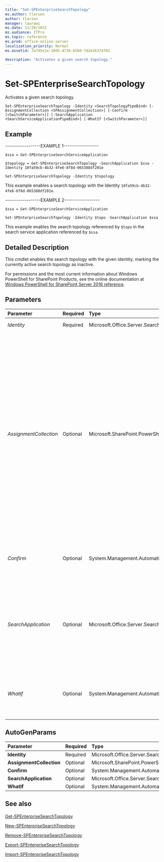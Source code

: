 ```yaml
---
title: "Set-SPEnterpriseSearchTopology"
ms.author: tlarsen
author: tlarsen
manager: laurawi
ms.date: 11/29/2015
ms.audience: ITPro
ms.topic: reference
ms.prod: office-online-server
localization_priority: Normal
ms.assetid: 7a7d5e1e-20d5-4736-b5b0-7d2e16374762

description: "Activates a given search topology."
---
```


# Set-SPEnterpriseSearchTopology

Activates a given search topology.
  
```
Set-SPEnterpriseSearchTopology -Identity <SearchTopologyPipeBind> [-AssignmentCollection <SPAssignmentCollection>] [-Confirm [<SwitchParameter>]] [-SearchApplication <SearchServiceApplicationPipeBind>] [-WhatIf [<SwitchParameter>]]

```

## Example

------------------EXAMPLE 1------------------
  
```
$ssa = Get-SPEnterpriseSearchServiceApplication
```

```
$topology = Get-SPEnterpriseSearchTopology -SearchApplication $ssa -Identity 10fa59cb-4b32-4fe6-8f8d-065388df201e
```

```
Set-SPEnterpriseSearchTopology -Identity $topology
```

This example enables a search topology with the Identity  `10fa59cb-4b32-4fe6-8f8d-065388df201e`.
  
------------------EXAMPLE 2------------------
  
```
$ssa = Get-SPEnterpriseSearchServiceApplication

```

```
Set-SPEnterpriseSearchTopology -Identity $topo -SearchApplication $ssa
```

This example enables the search topology referenced by  `$topo` in the search service application referenced by  `$ssa`.
  
## Detailed Description

This cmdlet enables the search topology with the given identity, marking the currently active search topology as inactive.
  
For permissions and the most current information about Windows PowerShell for SharePoint Products, see the online documentation at [Windows PowerShell for SharePoint Server 2016 reference](https://go.microsoft.com/fwlink/p/?LinkId=671715). 
  
## Parameters

|**Parameter**|**Required**|**Type**|**Description**|
|:-----|:-----|:-----|:-----|
| _Identity_ <br/> |Required  <br/> |Microsoft.Office.Server.Search.Cmdlet.SearchTopologyPipeBind  <br/> |Specifies the search topology to enable.  <br/> |
| _AssignmentCollection_ <br/> |Optional  <br/> |Microsoft.SharePoint.PowerShell.SPAssignmentCollection  <br/> |Manages objects for the purpose of proper disposal. Use of objects, such as **SPWeb** or **SPSite**, can use large amounts of memory and use of these objects in Windows PowerShell scripts requires proper memory management. Using the **SPAssignment** object, you can assign objects to a variable and dispose of the objects after they are needed to free up memory. When **SPWeb**, **SPSite**, or **SPSiteAdministration** objects are used, the objects are automatically disposed of if an assignment collection or the **Global** parameter is not used.  <br/> > [!NOTE]> When the **Global** parameter is used, all objects are contained in the global store. If objects are not immediately used, or disposed of by using the **Stop-SPAssignment** command, an out-of-memory scenario can occur.           |
| _Confirm_ <br/> |Optional  <br/> |System.Management.Automation.SwitchParameter  <br/> |Prompts you for confirmation before executing the command. For more information, type the following command: **get-help about_commonparameters** <br/> |
| _SearchApplication_ <br/> |Optional  <br/> |Microsoft.Office.Server.Search.Cmdlet.SearchServiceApplicationPipeBind  <br/> |Specifies the search application to which the search topology will belong.  <br/> The type must be a valid GUID, in the form 12345678-90ab-cdef-1234-567890bcdefgh; a valid search application name (for example, SearchApp1); or an instance of a valid **SearchServiceApplication** object.  <br/> |
| _WhatIf_ <br/> |Optional  <br/> |System.Management.Automation.SwitchParameter  <br/> |Displays a message that describes the effect of the command instead of executing the command. For more information, type the following command: **get-help about_commonparameters** <br/> |
   
## AutoGenParams

|**Parameter**|**Required**|**Type**|**Description**|
|:-----|:-----|:-----|:-----|
|**Identity** <br/> |Required  <br/> |Microsoft.Office.Server.Search.Cmdlet.SearchTopologyPipeBind  <br/> ||
|**AssignmentCollection** <br/> |Optional  <br/> |Microsoft.SharePoint.PowerShell.SPAssignmentCollection  <br/> ||
|**Confirm** <br/> |Optional  <br/> |System.Management.Automation.SwitchParameter  <br/> ||
|**SearchApplication** <br/> |Optional  <br/> |Microsoft.Office.Server.Search.Cmdlet.SearchServiceApplicationPipeBind  <br/> ||
|**WhatIf** <br/> |Optional  <br/> |System.Management.Automation.SwitchParameter  <br/> ||
   
## See also

#### 

[Get-SPEnterpriseSearchTopology](get-spenterprisesearchtopology.md)
  
[New-SPEnterpriseSearchTopology](new-spenterprisesearchtopology.md)
  
[Remove-SPEnterpriseSearchTopology](remove-spenterprisesearchtopology.md)
  
[Export-SPEnterpriseSearchTopology](export-spenterprisesearchtopology.md)
  
[Import-SPEnterpriseSearchTopology](import-spenterprisesearchtopology.md)

